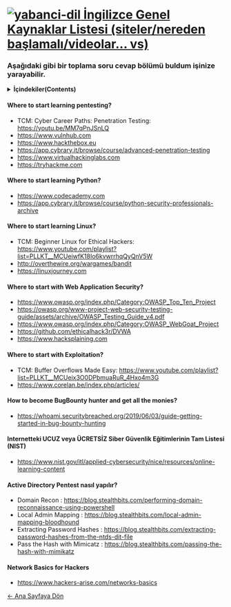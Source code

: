# [<img src="https://i.ibb.co/BwKsLb1/yabanci-dil.png" alt="yabanci-dil" border="0"> İngilizce Genel Kaynaklar Listesi (siteler/nereden başlamalı/videolar... vs)]()

### Aşağıdaki gibi bir toplama soru cevap bölümü buldum işinize yarayabilir.

<details> 
  <summary><strong>İçindekiler(Contents)</summary></strong>
  <p>
    
1) [Where to start learning pentesting?](#source1)
2) [Where to start learning Python?](#source2)
3) [Where to start learning Linux?](#source3)
4) [Where to start with Web Application Security?](#source4)
5) [Where to start with Exploitation?](#source5)
6) [How to become BugBounty hunter and get all the monies?](#source6)
7) [Internetteki UCUZ veya ÜCRETSİZ Siber Güvenlik Eğitimlerinin Tam Listesi (NIST)](#source7)
8) [Active Directory Pentest nasıl yapılır?](#source8)
9) [Network Basics for Hackers](#source9)
  </p>
</details>

#### Where to start learning pentesting? <a name="source1"></a>
- TCM: Cyber Career Paths: Penetration Testing: https://youtu.be/MM7qPnJSnLQ  
- https://www.vulnhub.com  
- https://www.hackthebox.eu  
- https://app.cybrary.it/browse/course/advanced-penetration-testing  
- https://www.virtualhackinglabs.com  
- https://tryhackme.com  

#### Where to start learning Python? <a name="source2"></a>
- https://www.codecademy.com  
- https://app.cybrary.it/browse/course/python-security-professionals-archive  

#### Where to start learning Linux? <a name="source3"></a>
- TCM: Beginner Linux for Ethical Hackers: https://www.youtube.com/playlist?list=PLLKT__MCUeiwfK18Io6kvwrrhqQyQnV5W  
- http://overthewire.org/wargames/bandit  
- https://linuxjourney.com  

#### Where to start with Web Application Security? <a name="source4"></a>
- https://www.owasp.org/index.php/Category:OWASP_Top_Ten_Project  
- https://owasp.org/www-project-web-security-testing-guide/assets/archive/OWASP_Testing_Guide_v4.pdf  
- https://www.owasp.org/index.php/Category:OWASP_WebGoat_Project  
- https://github.com/ethicalhack3r/DVWA  
- https://www.hacksplaining.com  

#### Where to start with Exploitation? <a name="source5"></a>
- TCM: Buffer Overflows Made Easy: https://www.youtube.com/playlist?list=PLLKT__MCUeix3O0DPbmuaRuR_4Hxo4m3G  
- https://www.corelan.be/index.php/articles/

#### How to become BugBounty hunter and get all the monies? <a name="source6"></a>
- https://whoami.securitybreached.org/2019/06/03/guide-getting-started-in-bug-bounty-hunting  

#### Internetteki UCUZ veya ÜCRETSİZ Siber Güvenlik Eğitimlerinin Tam Listesi (NIST) <a name="source7"></a>
- https://www.nist.gov/itl/applied-cybersecurity/nice/resources/online-learning-content  

#### Active Directory Pentest nasıl yapılır? <a name="source8"></a>
- Domain Recon : https://blog.stealthbits.com/performing-domain-reconnaissance-using-powershell  
- Local Admin Mapping : https://blog.stealthbits.com/local-admin-mapping-bloodhound  
- Extracting Password Hashes : https://blog.stealthbits.com/extracting-password-hashes-from-the-ntds-dit-file  
- Pass the Hash with Mimicatz : https://blog.stealthbits.com/passing-the-hash-with-mimikatz  

#### Network Basics for Hackers <a name="source9"></a>
- https://www.hackers-arise.com/networks-basics  

[← Ana Sayfaya Dön](https://github.com/LuNiZz/siber-guvenlik-sss)
